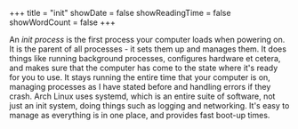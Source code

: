 +++
title = "init"
showDate = false
showReadingTime = false
showWordCount = false
+++

An _init process_ is the first process your computer loads when powering on. It is the parent of all processes - it sets them up and manages them. It does things like running background processes, configures hardware et cetera, and makes sure that the computer has come to the state where it's ready for you to use. It stays running the entire time that your computer is on, managing processes as I have stated before and handling errors if they crash. Arch Linux uses systemd, which is an entire suite of software, not just an init system, doing things such as logging and networking. It's easy to manage as everything is in one place, and provides fast boot-up times.